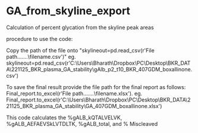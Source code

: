 # GA_from_skyline_export
Calculation of percent glycation from the skyline peak areas 

procedure to use the code:

Copy the path of the file onto "skylineout=pd.read_csv(r'File path\.......\filename.csv')" eg. skylineout=pd.read_csv(r'C:\Users\Bharath\Dropbox\PC\Desktop\BKR_DATA\221125_BKR_plasma_GA_stability\gAlb_p2_t10_BKR_407GDM_boxallinone.csv')

To save the final result provide the file path for the final report as follows:
Final_report.to_excel(r'File path\.......\filename.xlsx'). eg. Final_report.to_excel(r'C:\Users\Bharath\Dropbox\PC\Desktop\BKR_DATA\221125_BKR_plasma_GA_stability\GA_407GDM_boxallinone.xlsx')



This code calculates the %gALB_kQTALVELVK,	%gALB_AEFAEVSkLVTDLTK,	%gALB_total, and	% Miscleaved
